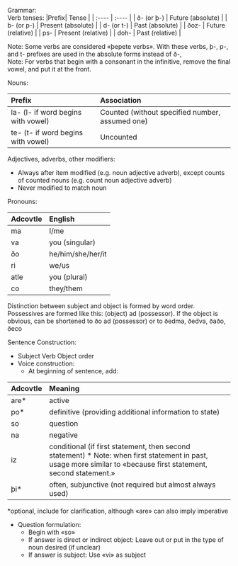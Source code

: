 Grammar:  
Verb tenses:
|Prefix| Tense |
| :---- | :---- |
| ð- (or þ-) | Future (absolute) |
| b- (or p-) | Present (absolute) |
| d- (or t-) | Past (absolute) |
| ðoz- | Future (relative) |
| ps- | Present (relative) |
| doh- | Past (relative) |

Note: Some verbs are considered «þepete verbs». With these verbs, þ-, p-, and t- prefixes are used in the absolute forms instead of ð-,   
Note: For verbs that begin with a consonant in the infinitive, remove the final vowel, and put it at the front.

Nouns:

| Prefix | Association |
| :---- | :---- |
| la- (l- if word begins with vowel) | Counted (without specified number, assumed one) |
| te- (t- if word begins with vowel) | Uncounted |

Adjectives, adverbs, other modifiers:

* Always after item modified (e.g. noun adjective adverb), except counts of counted nouns (e.g. count noun adjective adverb)  
* Never modified to match noun

Pronouns:

| Adcovtle | English |
| :---- | :---- |
| ma | I/me |
| va | you (singular) |
| ðo | he/him/she/her/it |
| ri | we/us |
| atle | you (plural) |
| co | they/them |

Distinction between subject and object is formed by word order. Possessives are formed like this: (object) ad (possessor). If the object is obvious, can be shortened to ðo ad (possessor) or to ðedma, ðedva, ðaðo, ðeco

Sentence Construction:

* Subject Verb Object order  
* Voice construction:  
  * At beginning of sentence, add:

| Adcovtle | Meaning |
| :---- | :---- |
| are* | active |
| po* | definitive (providing additional information to state) |
| so | question |
| na | negative |
| iz | conditional (if first statement, then second statement) * Note: when first statement in past, usage more similar to «because first statement, second statement.» |
| þi* | often, subjunctive (not required but almost always used) |

*optional, include for clarification, although «are» can also imply imperative

* Question formulation:  
  * Begin with «so»  
  * If answer is direct or indirect object: Leave out or put in the type of noun desired (if unclear)  
  * If answer is subject: Use «vi» as subject  
